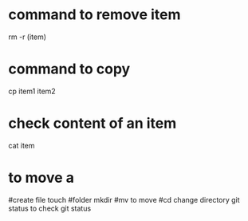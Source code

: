 # command to remove item
rm -r (item)
# command to copy 
cp item1 item2
# check content of an item
cat item
# to move a
#create file touch
#folder mkdir
#mv to move
#cd change directory
git status to check git status

